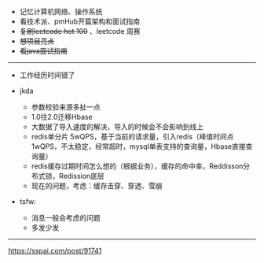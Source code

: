 - 记忆计算机网络、操作系统
- 看技术派、pmHub开篇架构和面试指南
- ~~复刷leetcode hot 100~~ 、leetcode 周赛
- ~~想项目亮点~~
- ~~看java面试指南~~




























---

- 工作经历时间错了
- jkda
  - 参数校验来源多扯一点
  - 1.0往2.0迁移Hbase
  - 大数据了导入速度的解决，导入的时候会不会影响到线上
  - redis单分片 5wQPS，基于当前的请求量，引入redis（峰值时间点1wQPS，不太稳定，经常超时，mysql单表支持的查询量，Hbase直接查询量）
  - redis缓存过期时间怎么想的（根据业务），缓存的命中率，Reddisson分布式锁，Redission底层
  - 现在的问题，考虑：缓存击穿、穿透、雪崩

- tsfw:
  - 消息一般会考虑的问题
  - 多发少发   





---

https://sspai.com/post/91741









